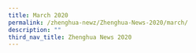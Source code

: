 ```yaml
---
title: March 2020
permalink: /zhenghua-newz/Zhenghua-News-2020/march/
description: ""
third_nav_title: Zhenghua News 2020
---
```

